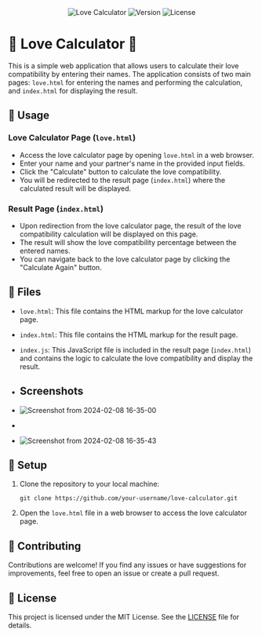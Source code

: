 <div align="center">
    <img src="https://img.shields.io/badge/love-calculator-red.svg" alt="Love Calculator">
    <img src="https://img.shields.io/badge/version-v1.0-blue.svg" alt="Version">
    <img src="https://img.shields.io/badge/license-MIT-green.svg" alt="License">
</div>

# 💖 Love Calculator 💖

This is a simple web application that allows users to calculate their love compatibility by entering their names. The application consists of two main pages: `love.html` for entering the names and performing the calculation, and `index.html` for displaying the result.

## 🚀 Usage

### Love Calculator Page (`love.html`)

- Access the love calculator page by opening `love.html` in a web browser.
- Enter your name and your partner's name in the provided input fields.
- Click the "Calculate" button to calculate the love compatibility.
- You will be redirected to the result page (`index.html`) where the calculated result will be displayed.

### Result Page (`index.html`)

- Upon redirection from the love calculator page, the result of the love compatibility calculation will be displayed on this page.
- The result will show the love compatibility percentage between the entered names.
- You can navigate back to the love calculator page by clicking the "Calculate Again" button.

## 📁 Files

- `love.html`: This file contains the HTML markup for the love calculator page.
- `index.html`: This file contains the HTML markup for the result page.
- `index.js`: This JavaScript file is included in the result page (`index.html`) and contains the logic to calculate the love compatibility and display the result.

- ## Screenshots

- ![Screenshot from 2024-02-08 16-35-00](https://github.com/AsadShayan/Love-Calculator/assets/153836414/e20c036a-c6a9-4480-aa76-ab96992d45d1)

- 

- ![Screenshot from 2024-02-08 16-35-43](https://github.com/AsadShayan/Love-Calculator/assets/153836414/01c005d7-7dba-4aa4-b10f-3bfcfae75f1d)



## 🔧 Setup

1. Clone the repository to your local machine:

    ```
    git clone https://github.com/your-username/love-calculator.git
    ```

2. Open the `love.html` file in a web browser to access the love calculator page.

## 🤝 Contributing

Contributions are welcome! If you find any issues or have suggestions for improvements, feel free to open an issue or create a pull request.

## 📝 License

This project is licensed under the MIT License. See the [LICENSE](License) file for details.
